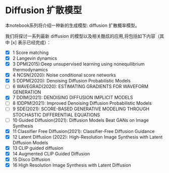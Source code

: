 

# Diffusion 扩散模型

本notebook系列将介绍一种新的生成模型: diffusion 扩散概率模型。

我们将探讨一系列最新 diffusion 的模型以及相关酷炫的应用,将包括如下内容（其中 [x] 表示已经完成）：

- [x] 1 Score matching 
- [x] 2 Langevin dynamics
- [x] 3 DPM(2015):Deep unsupervised learning using nonequilibrium thermodynamics
- [x] 4 NCSN(2020): Noise conditional score networks
- [x] 5 DDPM(2020): Denoising Diffusion Probabilistic Models
- [ ] 6 WAVEGRAD(2020): ESTIMATING GRADIENTS FOR WAVEFORM GENERATION
- [x] 7 DDIM(2021): DENOISING DIFFUSION IMPLICIT MODELS
- [ ] 8 IDDPM(2021): Improved Denoising Diffusion Probabilistic Models
- [ ] 9 SDE(2021): SCORE-BASED GENERATIVE MODELING THROUGH STOCHASTIC DIFFERENTIAL EQUATIONS
- [ ] 10 Guided Diffusion(2021): Diffusion Models Beat GANs on Image Synthesis
- [x] 11 Classifier Free Diffusion(2021): Classifier-Free Diffusion Guidance
- [x] 12 Latent Diffusion (2022): High-Resolution Image Synthesis with Latent Diffusion Models
- [x] 13 CLIP guided diffusion
- [x] 14 Augmented CLIP Guided Diffusion
- [x] 15 Disco Diffusion
- [x] 16 High Resolution Image Synthesis with Latent Diffusion